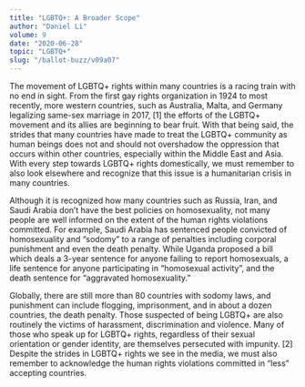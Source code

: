 ```yaml
---
title: "LGBTQ+: A Broader Scope"
author: "Daniel Li"
volume: 9
date: "2020-06-28"
topic: "LGBTQ+"
slug: "/ballot-buzz/v09a07"
---
```


The movement of LGBTQ+ rights within many countries is a racing train with no end in sight. From the first gay rights organization in 1924 to most recently, more western countries, such as Australia, Malta, and Germany legalizing same-sex marriage in 2017, [1] the efforts of the LGBTQ+ movement and its allies are beginning to bear fruit. With that being said, the strides that many countries have made to treat the LGBTQ+ community as human beings does not and should not overshadow the oppression that occurs within other countries, especially within the Middle East and Asia. With every step towards LGBTQ+ rights domestically, we must remember to also look elsewhere and recognize that this issue is a humanitarian crisis in many countries.

Although it is recognized how many countries such as Russia, Iran, and Saudi Arabia don’t have the best policies on homosexuality, not many people are well informed on the extent of the human rights violations committed. For example, Saudi Arabia has sentenced people convicted of homosexuality and “sodomy” to a range of penalties including corporal punishment and even the death penalty. While Uganda proposed a bill which deals a 3-year sentence for anyone failing to report homosexuals, a life sentence for anyone participating in “homosexual activity”, and the death sentence for “aggravated homosexuality.”

Globally, there are still more than 80 countries with sodomy laws, and punishment can include flogging, imprisonment, and in about a dozen countries, the death penalty. Those suspected of being LGBTQ+ are also routinely the victims of harassment, discrimination and violence. Many of those who speak up for LGBTQ+ rights, regardless of their sexual orientation or gender identity, are themselves persecuted with impunity. [2] Despite the strides in LGBTQ+ rights we see in the media, we must also remember to acknowledge the human rights violations committed in “less” accepting countries.